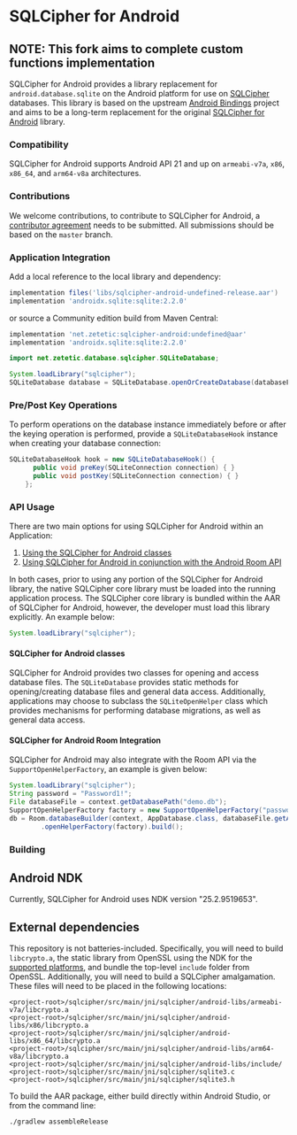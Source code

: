 # SQLCipher for Android

## NOTE: This fork aims to complete custom functions implementation 

SQLCipher for Android provides a library replacement for `android.database.sqlite` on the Android platform for use on [SQLCipher](https://github.com/sqlcipher/sqlcipher) databases. This library is based on the upstream [Android Bindings](https://www.sqlite.org/android/doc/trunk/www/index.wiki) project and aims to be a long-term replacement for the original [SQLCipher for Android](https://github.com/sqlcipher/android-database-sqlcipher) library.

### Compatibility

SQLCipher for Android supports Android API 21 and up on `armeabi-v7a`, `x86`, `x86_64`, and `arm64-v8a` architectures.

### Contributions

We welcome contributions, to contribute to SQLCipher for Android, a [contributor agreement](https://www.zetetic.net/contributions/) needs to be submitted. All submissions should be based on the `master` branch.


### Application Integration

Add a local reference to the local library and dependency:

```groovy
implementation files('libs/sqlcipher-android-undefined-release.aar')
implementation 'androidx.sqlite:sqlite:2.2.0'
```

or source a Community edition build from Maven Central:

```groovy
implementation 'net.zetetic:sqlcipher-android:undefined@aar'
implementation 'androidx.sqlite:sqlite:2.2.0'
```

```java
import net.zetetic.database.sqlcipher.SQLiteDatabase;

System.loadLibrary("sqlcipher");
SQLiteDatabase database = SQLiteDatabase.openOrCreateDatabase(databaseFile, password, null, null, null);
```

### Pre/Post Key Operations

To perform operations on the database instance immediately before or after the keying operation is performed, provide a `SQLiteDatabaseHook` instance when creating your database connection:

```java
SQLiteDatabaseHook hook = new SQLiteDatabaseHook() {
      public void preKey(SQLiteConnection connection) { }
      public void postKey(SQLiteConnection connection) { }
    };
```

### API Usage

There are two main options for using SQLCipher for Android within an Application:

1. [Using the SQLCipher for Android classes](#sqlcipher-for-android-classes)
2. [Using SQLCipher for Android in conjunction with the Android Room API](#sqlcipher-for-android-room-integration)

In both cases, prior to using any portion of the SQLCipher for Android library, the native SQLCipher core library must be loaded into the running application process. The SQLCipher core library is bundled within the AAR of SQLCipher for Android, however, the developer must load this library explicitly. An example below:

```java
System.loadLibrary("sqlcipher");
```

#### SQLCipher for Android classes

SQLCipher for Android provides two classes for opening and access database files. The `SQLiteDatabase` provides static methods for opening/creating database files and general data access.
Additionally, applications may choose to subclass the `SQLiteOpenHelper` class which provides mechanisms for performing database migrations, as well as general data access.

#### SQLCipher for Android Room Integration

SQLCipher for Android may also integrate with the Room API via the `SupportOpenHelperFactory`, an example is given below:

```java
System.loadLibrary("sqlcipher");
String password = "Password1!";
File databaseFile = context.getDatabasePath("demo.db");
SupportOpenHelperFactory factory = new SupportOpenHelperFactory("password.getBytes(StandardCharsets.UTF_8));
db = Room.databaseBuilder(context, AppDatabase.class, databaseFile.getAbsolutePath())
        .openHelperFactory(factory).build();
```

### Building 

## Android NDK

Currently, SQLCipher for Android uses NDK version "25.2.9519653".

## External dependencies

This repository is not batteries-included. Specifically, you will need to build `libcrypto.a`, the static library from OpenSSL using the NDK for the [supported platforms](#compatibility), and bundle the top-level `include` folder from OpenSSL. Additionally, you will need to build a SQLCipher amalgamation. These files will need to be placed in the following locations:

```
<project-root>/sqlcipher/src/main/jni/sqlcipher/android-libs/armeabi-v7a/libcrypto.a
<project-root>/sqlcipher/src/main/jni/sqlcipher/android-libs/x86/libcrypto.a
<project-root>/sqlcipher/src/main/jni/sqlcipher/android-libs/x86_64/libcrypto.a
<project-root>/sqlcipher/src/main/jni/sqlcipher/android-libs/arm64-v8a/libcrypto.a
<project-root>/sqlcipher/src/main/jni/sqlcipher/android-libs/include/
<project-root>/sqlcipher/src/main/jni/sqlcipher/sqlite3.c
<project-root>/sqlcipher/src/main/jni/sqlcipher/sqlite3.h
```

To build the AAR package, either build directly within Android Studio, or from the command line:

```
./gradlew assembleRelease
```

